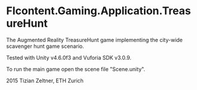 # FIcontent.Gaming.Application.TreasureHunt
The Augmented Reality TreasureHunt game implementing the city-wide scavenger hunt game scenario.

Tested with Unity v4.6.0f3 and Vuforia SDK v3.0.9.

To run the main game open the scene file "Scene.unity".

2015 Tizian Zeltner, ETH Zurich